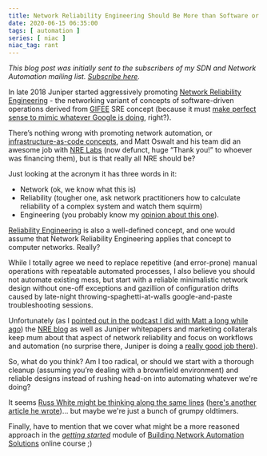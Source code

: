```yaml
---
title: Network Reliability Engineering Should Be More than Software or Automation
date: 2020-06-15 06:35:00
tags: [ automation ]
series: [ niac ]
niac_tag: rant
---
```

*This blog post was initially sent to the subscribers of my SDN and Network Automation mailing list. [Subscribe here](http://www.ipspace.net/Subscribe/Five_SDN_Tips).*

In late 2018 Juniper started aggressively promoting [Network Reliability Engineering](https://www.juniper.net/uk/en/products-services/what-is/nre/) - the networking variant of concepts of software-driven operations derived from [GIFEE](https://github.com/GIFEE/GIFEE) SRE concept (because it must [make perfect sense to mimic whatever Google is doing](/2016/03/you-want-your-network-to-be-like/), right?).

There’s nothing wrong with promoting network automation, or [infrastructure-as-code concepts](/2018/09/network-infrastructure-as-code-is/), and Matt Oswalt and his team did an awesome job with [NRE Labs](https://nrelabs.io/) (now defunct, huge “Thank you!” to whoever was financing them), but is that really all NRE should be?
<!--more-->
Just looking at the acronym it has three words in it:

* Network (ok, we know what this is)
* Reliability (tougher one, ask network practitioners how to calculate reliability of a complex system and watch them squirm)
* Engineering (you probably know my [opinion about this one](/2018/01/how-to-become-better-networking-engineer/)).

[Reliability Engineering](https://en.wikipedia.org/wiki/Reliability_engineering) is also a well-defined concept, and one would assume that Network Reliability Engineering applies that concept to computer networks. Really?

While I totally agree we need to replace repetitive (and error-prone) manual operations with repeatable automated processes, I also believe you should not automate existing mess, but start with a reliable minimalistic network design without one-off exceptions and gazillion of configuration drifts caused by late-night throwing-spaghetti-at-walls google-and-paste troubleshooting sessions.

Unfortunately (as I [pointed out in the podcast I did with Matt a long while ago](/2019/01/network-reliability-engineering-on/)) the [NRE blog](https://networkreliability.engineering/post/) as well as Juniper whitepapers and marketing collaterals keep mum about that aspect of network reliability and focus on workflows and automation  (no surprise there, Juniper is doing a [really good job there](/2016/10/network-automation-rfp-requirements/)).

So, what do you think? Am I too radical, or should we start with a thorough cleanup (assuming you’re dealing with a brownfield environment) and reliable designs instead of rushing head-on into automating whatever we're doing?

It seems [Russ White might be thinking along the same lines](https://blog.apnic.net/2019/10/02/opinion-autonomic-automated-and-reality/) ([here's another article he wrote](https://rule11.tech/is-it-planning-or-just-plain-engineering/))...
but maybe we're just a bunch of grumpy oldtimers.

Finally, have to mention that we cover what might be a more reasoned approach in the [*getting started*](https://my.ipspace.net/bin/list?id=NetAutSol&module=1) module of [Building Network Automation Solutions](https://www.ipspace.net/Building_Network_Automation_Solutions) online course ;)
